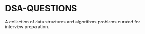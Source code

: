 # DSA-QUESTIONS
A collection of data structures and algorithms problems curated for interview preparation. 

